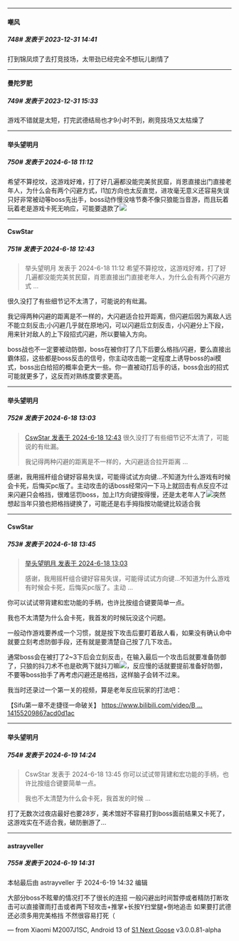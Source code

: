 
*****

####  嘲风  
##### 748#       发表于 2023-12-31 14:41

打到锦凤烦了去打竞技场，太带劲已经完全不想玩儿剧情了


*****

####  曼陀罗肥  
##### 749#       发表于 2023-12-31 15:33

游戏不错就是太短，打完武德结局也才9小时不到，刷竞技场又太枯燥了

*****

####  举头望明月  
##### 750#       发表于 2024-6-18 11:12

希望不算挖坟，这游戏好难，打了好几遍都没能完美贫民窟，肖恩直接出门直接老年人，为什么会有两个闪避方式，l1加方向也太反直觉，进攻毫无意义还容易失误只好非常被动等boss先出手，boss动作慢没啥节奏不像只狼能当音游，而且玩着玩着老是游戏卡死无响应，可能要退款了<img src="https://static.saraba1st.com/image/smiley/face2017/068.png" referrerpolicy="no-referrer">


*****

####  CswStar  
##### 751#       发表于 2024-6-18 12:43

<blockquote>举头望明月 发表于 2024-6-18 11:12
希望不算挖坟，这游戏好难，打了好几遍都没能完美贫民窟，肖恩直接出门直接老年人，为什么会有两个闪避方式 ...</blockquote>
很久没打了有些细节记不太清了，可能说的有纰漏。

我记得两种闪避的距离是不一样的，大闪避适合拉开距离，但闪避后因为离敌人远不能立刻反击;小闪避几乎就在原地闪，可以闪避后立刻反击，小闪避分上下段，用来针对敌人的上下段招式闪避，所以要输入方向。

boss战也不一定要被动防御，boss在被你打了几下后要么格挡/闪避，要么直接出霸体招，这些都是boss反击的信号，你主动攻击能一定程度上诱导boss的ai模式，boss出白给招的概率会更大一些。你一直被动打后手的话，boss会出的招式可能就更多了，这反而对熟练度要求更高。


*****

####  举头望明月  
##### 752#       发表于 2024-6-18 13:03

<blockquote><a href="httphttps://bbs.saraba1st.com/2b/forum.php?mod=redirect&amp;goto=findpost&amp;pid=65281776&amp;ptid=2038251" target="_blank">CswStar 发表于 2024-6-18 12:43</a>
很久没打了有些细节记不太清了，可能说的有纰漏。

我记得两种闪避的距离是不一样的，大闪避适合拉开距离 ...</blockquote>
感谢，我用摇杆组合键好容易失误，可能得试试方向键…不知道为什么游戏有时候会卡死，后悔买pc版了。主动攻击的话boss经常闪一下马上就回击有点反应不过来闪避只会格挡，很难惩罚boss，加上l1方向键按得慢，还是太老年人了<img src="https://static.saraba1st.com/image/smiley/face2017/068.png" referrerpolicy="no-referrer">突然想起当年只狼也把格挡键换了，可能还是右手拇指按功能键比较适合我


*****

####  CswStar  
##### 753#       发表于 2024-6-18 13:45

<blockquote><a href="httphttps://bbs.saraba1st.com/2b/forum.php?mod=redirect&amp;goto=findpost&amp;pid=65282028&amp;ptid=2038251" target="_blank">举头望明月 发表于 2024-6-18 13:03</a>

感谢，我用摇杆组合键好容易失误，可能得试试方向键…不知道为什么游戏有时候会卡死，后悔买pc版了。主动 ...</blockquote>
你可以试试带背建和宏功能的手柄，也许比按组合键要简单一点。

我也不太清楚为什么会卡死，我首发的时候玩没这个问题。

一般动作游戏要养成一个习惯，就是按下攻击后要盯着敌人看，如果没有确认命中就要立刻考虑防御手段，还有就是要清楚自己按了几下攻击。

通常boss会在被打了2~3下后会立刻反击，在输入最后一个攻击后就要准备防御了，只狼的抖刀术不也是砍两下就抖刀嘛<img src="https://static.saraba1st.com/image/smiley/face2017/067.png" referrerpolicy="no-referrer">，反应慢的话就要提前准备好防御，不要等boss抬手了再考虑闪避还是格挡，这样脑子会转不过来。

我当时还录过一个第一关的视频，算是老年反应玩家的打法吧：

【Sifu第一章不走捷径一命破关】 [https://www.bilibili.com/video/B ... 14155209867acd0d1ac](https://www.bilibili.com/video/BV1PS4y1V74A/?share_source=copy_web&amp;vd_source=175b05ca6366a14155209867acd0d1ac)


*****

####  举头望明月  
##### 754#       发表于 2024-6-19 14:24

<blockquote>CswStar 发表于 2024-6-18 13:45
你可以试试带背建和宏功能的手柄，也许比按组合键要简单一点。

我也不太清楚为什么会卡死，我首发的时候 ...</blockquote>
打了无数次过夜店最好也要28岁，美术馆好不容易打到boss面前结果又卡死了，这游戏实在不适合我，破防删游了…


*****

####  astrayveller  
##### 755#       发表于 2024-6-19 14:31

 本帖最后由 astrayveller 于 2024-6-19 14:32 编辑 

大部分boss不眩晕的情况打不了很长的连招 一般闪避出时间暂停或者精防打断攻击可以直接骤雨打击或者两下轻攻击+推掌+长按Y扫堂腿+倒地追击
如果要打武德还必须多用完美格挡 不然很容易打死（

— from Xiaomi M2007J1SC, Android 13 of [S1 Next Goose](https://pan.baidu.com/s/1mi43uRm) v3.0.0.81-alpha

